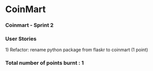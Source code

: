 # CoinMart
<h3>Coinmart - Sprint 2</h3>
<h3>User Stories</h3>
<p>1) Refactor: rename python package from flaskr to  coinmart (1 point)</p>
<h3>Total number of points burnt : 1 </h3>
